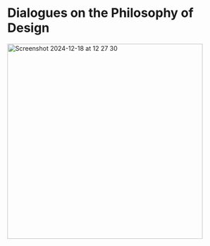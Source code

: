 # Dialogues on the Philosophy of Design

<img width="443" alt="Screenshot 2024-12-18 at 12 27 30" src="https://github.com/user-attachments/assets/290e848e-046a-4de5-95bd-877a634a4459" />
